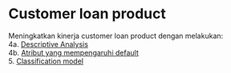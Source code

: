 # Customer loan product

Meningkatkan kinerja customer loan product dengan melakukan:<br>
4a. [Descriptive Analysis](https://github.com/imamsutono/credit-default-py/blob/master/descriptive_analysis.py)<br>
4b. [Atribut yang mempengaruhi default](https://github.com/imamsutono/credit-default-py/blob/master/default_determinant.py)<br>
5. [Classification model](https://github.com/imamsutono/credit-default-py/blob/master/classification_model.py)